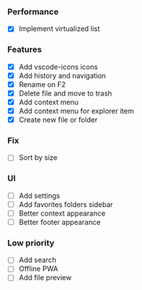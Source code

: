 ### Performance
- [x] Implement virtualized list

### Features
- [x] Add vscode-icons icons
- [x] Add history and navigation
- [x] Rename on F2
- [x] Delete file and move to trash
- [x] Add context menu
- [x] Add context menu for explorer item
- [x] Create new file or folder

### Fix
- [ ] Sort by size 

### UI
- [ ] Add settings
- [ ] Add favorites folders sidebar
- [ ] Better context appearance
- [ ] Better footer appearance

### Low priority
- [ ] Add search
- [ ] Offline PWA
- [ ] Add file preview
